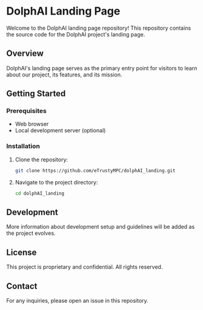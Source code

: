 # DolphAI Landing Page

Welcome to the DolphAI landing page repository! This repository contains the source code for the DolphAI project's landing page.

## Overview

DolphAI's landing page serves as the primary entry point for visitors to learn about our project, its features, and its mission.

## Getting Started

### Prerequisites
- Web browser
- Local development server (optional)

### Installation
1. Clone the repository:
   ```bash
   git clone https://github.com/eTrustyMPC/dolphAI_landing.git
   ```

2. Navigate to the project directory:
   ```bash
   cd dolphAI_landing
   ```

## Development

More information about development setup and guidelines will be added as the project evolves.

## License

This project is proprietary and confidential. All rights reserved.

## Contact

For any inquiries, please open an issue in this repository.
